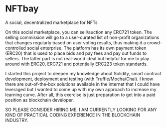 # NFTbay
A social, decentralized marketplace for NFTs 

On this social marketplace, you can sell/auction any ERC721 token. The selling commission will go to a user-curated list of non-profit organizations that changes regularly based on user voting results, thus making it a crowd-controlled social enterprise. The platform has its own payment token (ERC20) that is used to place bids and pay fees and pay out funds to sellers. The latter part is not real-world ideal but helpful for me to play around with ERC20, ERC721 and potentially ERC223 token standards.  

I started this project to deepen my knowledge about Solidity, smart contract development, deployment and testing (with Truffle/Mocha/Chai). I know there are out-of-the-box solutions available in the internet that I could have leveraged but I wanted to come up with my own approach to increase my learning curve.
After all, this exercise is just preparation to get into a paid position as blockchain developer. 

SO PLEASE CONSIDER HIRING ME. I AM CURRENTLY LOOKING FOR ANY KIND OF PRACTICAL CODING EXPERIENCE IN THE BLOCKCHAIN INDUSTRY.

